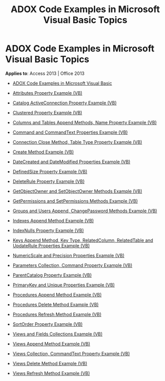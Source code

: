 ﻿---
title: ADOX Code Examples in Microsoft Visual Basic Topics
TOCTitle: ADOX Code Examples in Microsoft Visual Basic
ms:assetid: f500791c-8f42-45fb-89a2-5d54e743270c
ms:mtpsurl: https://msdn.microsoft.com/library/JJ250246(v=office.15)
ms:contentKeyID: 48548700
ms.date: 09/18/2015
mtps_version: v=office.15
---

# ADOX Code Examples in Microsoft Visual Basic Topics


**Applies to**: Access 2013 | Office 2013


  - [ADOX Code Examples in Microsoft Visual Basic](adox-code-examples-in-microsoft-visual-basic.md)

  - [Attributes Property Example (VB)](attributes-property-example-vb.md)

  - [Catalog ActiveConnection Property Example (VB)](catalog-activeconnection-property-example-vb.md)

  - [Clustered Property Example (VB)](clustered-property-example-vb.md)

  - [Columns and Tables Append Methods, Name Property Example (VB)](columns-and-tables-append-methods-name-property-example-vb.md)

  - [Command and CommandText Properties Example (VB)](command-and-commandtext-properties-example-vb.md)

  - [Connection Close Method, Table Type Property Example (VB)](connection-close-method-table-type-property-example-vb.md)

  - [Create Method Example (VB)](create-method-example-vb.md)

  - [DateCreated and DateModified Properties Example (VB)](datecreated-and-datemodified-properties-example-vb.md)

  - [DefinedSize Property Example (VB)](definedsize-property-example-vb.md)

  - [DeleteRule Property Example (VB)](deleterule-property-example-vb.md)

  - [GetObjectOwner and SetObjectOwner Methods Example (VB)](getobjectowner-and-setobjectowner-methods-example-vb.md)

  - [GetPermissions and SetPermissions Methods Example (VB)](getpermissions-and-setpermissions-methods-example-vb.md)

  - [Groups and Users Append, ChangePassword Methods Example (VB)](groups-and-users-append-changepassword-methods-example-vb.md)

  - [Indexes Append Method Example (VB)](indexes-append-method-example-vb.md)

  - [IndexNulls Property Example (VB)](indexnulls-property-example-vb.md)

  - [Keys Append Method, Key Type, RelatedColumn, RelatedTable and UpdateRule Properties Example (VB)](keys-append-method-key-type-relatedcolumn-relatedtable-and-updaterule-properties-example-vb.md)

  - [NumericScale and Precision Properties Example (VB)](numericscale-and-precision-properties-example-vb.md)

  - [Parameters Collection, Command Property Example (VB)](parameters-collection-command-property-example-vb.md)

  - [ParentCatalog Property Example (VB)](parentcatalog-property-example-vb.md)

  - [PrimaryKey and Unique Properties Example (VB)](primarykey-and-unique-properties-example-vb.md)

  - [Procedures Append Method Example (VB)](procedures-append-method-example-vb.md)

  - [Procedures Delete Method Example (VB)](procedures-delete-method-example-vb.md)

  - [Procedures Refresh Method Example (VB)](procedures-refresh-method-example-vb.md)

  - [SortOrder Property Example (VB)](sortorder-property-example-vb.md)

  - [Views and Fields Collections Example (VB)](views-and-fields-collections-example-vb.md)

  - [Views Append Method Example (VB)](views-append-method-example-vb.md)

  - [Views Collection, CommandText Property Example (VB)](views-collection-commandtext-property-example-vb.md)

  - [Views Delete Method Example (VB)](views-delete-method-example-vb.md)

  - [Views Refresh Method Example (VB)](views-refresh-method-example-vb.md)

